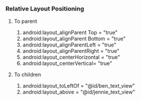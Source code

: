 ### Relative Layout Positioning

1. To parent
	1. android:layout_alignParent Top = "true"
	2. android:layout_alignParent Bottom = "true"
	3. android:layout_alignParentLeft = "true"
	4. android:layout_alignParentRight = "true"
	5. android:layout_centerHorizontal = "true"
	6. android:layout_centerVertical= "true"

2. To children
	1. android:layout_toLeftOf = "@id/ben_text_view"
	2. android:layout_above = "@id/jennie_text_view"